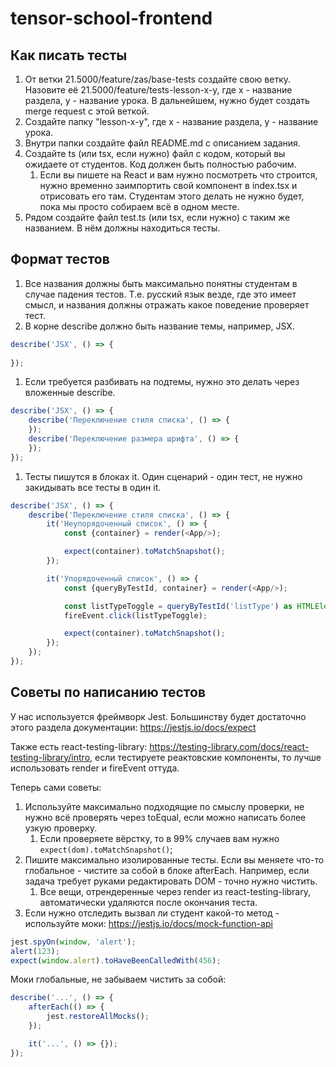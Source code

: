 # tensor-school-frontend
## Как писать тесты
1. От ветки 21.5000/feature/zas/base-tests создайте свою ветку. Назовите её 21.5000/feature/tests-lesson-x-y, где x - название раздела, y - название урока. В дальнейшем, нужно будет создать merge request с этой веткой.
1. Создайте папку "lesson-x-y", где x - название раздела, y - название урока.
1. Внутри папки создайте файл README.md с описанием задания.
1. Создайте ts (или tsx, если нужно) файл с кодом, который вы ожидаете от студентов. Код должен быть полностью рабочим.
    1. Если вы пишете на React и вам нужно посмотреть что строится, нужно временно заимпортить свой компонент в index.tsx и отрисовать его там. Студентам этого делать не нужно будет, пока мы просто собираем всё в одном месте.
1. Рядом создайте файл test.ts (или tsx, если нужно) с таким же названием. В нём должны находиться тесты.

## Формат тестов
1. Все названия должны быть максимально понятны студентам в случае падения тестов. Т.е. русский язык везде, где это имеет смысл, и названия должны отражать какое поведение проверяет тест.
1. В корне describe должно быть название темы, например, JSX.
```typescript
describe('JSX', () => {
    
});
```
1. Если требуется разбивать на подтемы, нужно это делать через вложенные describe.
```typescript
describe('JSX', () => {
    describe('Переключение стиля списка', () => {
    });
    describe('Переключение размера шрифта', () => {
    });
});
```
1. Тесты пишутся в блоках it. Один сценарий - один тест, не нужно закидывать все тесты в один it.
```typescript
describe('JSX', () => {
    describe('Переключение стиля списка', () => {
        it('Неупорядоченный список', () => {
            const {container} = render(<App/>);

            expect(container).toMatchSnapshot();
        });

        it('Упорядоченный список', () => {
            const {queryByTestId, container} = render(<App/>);

            const listTypeToggle = queryByTestId('listType') as HTMLElement;
            fireEvent.click(listTypeToggle);

            expect(container).toMatchSnapshot();
        });
    });
});
```

## Советы по написанию тестов
У нас используется фреймворк Jest. Большинству будет достаточно этого раздела документации: https://jestjs.io/docs/expect

Также есть react-testing-library: https://testing-library.com/docs/react-testing-library/intro, если тестируете реактовские компоненты, то лучше использовать render и fireEvent оттуда.

Теперь сами советы:
1. Используйте максимально подходящие по смыслу проверки, не нужно всё проверять через toEqual, если можно написать более узкую проверку.
    1. Если проверяете вёрстку, то в 99% случаев вам нужно `expect(dom).toMatchSnapshot()`;
1. Пишите максимально изолированные тесты. Если вы меняете что-то глобальное - чистите за собой в блоке afterEach. Например, если задача требует руками редактировать DOM - точно нужно чистить.
    1. Все вещи, отрендеренные через render из react-testing-library, автоматически удаляются после окончания теста.
1. Если нужно отследить вызвал ли студент какой-то метод - используйте моки: https://jestjs.io/docs/mock-function-api
```typescript
jest.spyOn(window, 'alert');
alert(123);
expect(window.alert).toHaveBeenCalledWith(456);
```
Моки глобальные, не забываем чистить за собой:
```typescript
describe('...', () => {
    afterEach(() => {
        jest.restoreAllMocks();
    });

    it('...', () => {});
});
```
